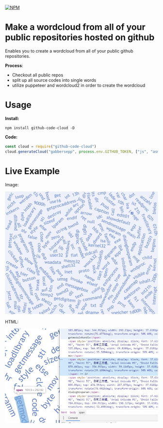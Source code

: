 [![NPM](https://img.shields.io/npm/v/github-code-cloud.svg)](https://www.npmjs.com/package/github-code-cloud)

# Make a wordcloud from all of your public repositories hosted on github

Enables you to create a wordcloud from all of your public github repositories. 

**Process**:
+ Checkout all public repos
+ split up all source codes into single words
+ utilize puppeteer and wordcloud2 in order to create the wordcloud

# Usage

**Install:**
```
npm install github-code-cloud -D
```

**Code:**
```js
const cloud = require("github-code-cloud")
cloud.generateCloud("gabbersepp", process.env.GITHUB_TOKEN, ["js", "asm", "cs", "ts", "java"]);
```

# Live Example

Image:

![](./assets/img.png)

HTML:

![](./assets/html-spans.jpg)
